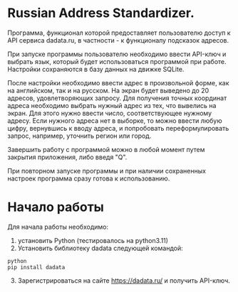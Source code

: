 # Russian Address Standardizer.

Программа, функционал которой предоставляет пользователю доступ к API сервиса dadata.ru, в частности - к функционалу подсказок адресов.

При запуске программы пользователю необходимо ввести API-ключ и выбрать язык, который будет использоваться программой при работе.
Настройки сохраняются в базу данных на движке SQLite. 

После настройки необходимо ввести адрес в произвольной форме, как на английском, так и на русском. На экран будет выведено до 20 адресов, удовлетворяющих запросу. 
Для получения точных координат адреса необходимо выбрать нужный адрес из тех, что вывелись на экран. Для этого нужно ввести число, соответствующее нужному адресу.
Если нужного адреса нет в выборке, то можно ввести любую цифру, вернувшись к вводу адреса, и попробовать переформулировать запрос, например, уточнить регион или город.

Завершить работу с программой можно в любой момент путем закрытия приложения, либо введя "Q".

При повторном запуске программы и при наличии сохраненных настроек программа сразу готова к использованию. 

# Начало работы

Для начала работы необходимо:

1. установить Python (тестировалось на python3.11)
2. Установить библиотеку dadata следующей командой:
```
python
pip install dadata
```
3. Зарегистрироваться на сайте https://dadata.ru/ и получить API-ключ.
